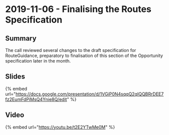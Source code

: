 # 2019-11-06 - Finalising the Routes Specification

## Summary

The call reviewed several changes to the draft specification for RouteGuidance, preparatory to finalisation of this section of the Opportunity specification later in the month.

## Slides

{% embed url="https://docs.google.com/presentation/d/1VGiP0N4sqqQ2qIQQBRrDEE7fz2EumFdPiMsQ4Ynie8Q/edit" %}

## Video

{% embed url="https://youtu.be/t2E2YTwMe0M" %}



